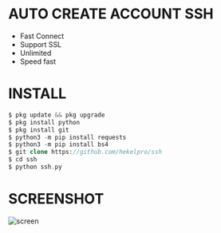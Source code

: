 # AUTO CREATE ACCOUNT SSH
+ Fast Connect
+ Support SSL
+ Unlimited
+ Speed fast

# INSTALL
```php
$ pkg update && pkg upgrade
$ pkg install python
$ pkg install git
$ python3 -m pip install requests
$ python3 -m pip install bs4
$ git clone https://github.com/hekelpro/ssh
$ cd ssh
$ python ssh.py
```

# SCREENSHOT
![screen](https://github.com/hekelpro/ssh/blob/master/IMG_20200920_092352.JPG)

